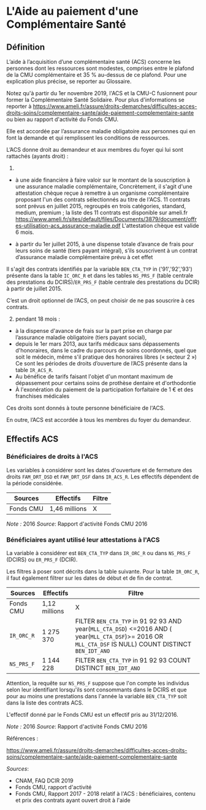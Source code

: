 # L'Aide au paiement d'une Complémentaire Santé 


## Définition 

L’aide à l’acquisition d’une complémentaire santé (ACS) 
concerne les personnes dont les ressources sont modestes, comprises entre le plafond de la CMU complémentaire et 35 % au-dessus de ce plafond. 
Pour une explication plus précise, se reporter au Glossaire.

Notez qu'à partir du 1er novembre 2019, l'ACS et la CMU-C fusionnent pour former la Complémentaire Santé Solidaire. 
Pour plus d'informations se reporter à <https://www.ameli.fr/assure/droits-demarches/difficultes-acces-droits-soins/complementaire-sante/aide-paiement-complementaire-sante>
ou bien au rapport d'activité du Fonds CMU.

Elle est accordée par l’assurance maladie obligatoire aux personnes qui en font la demande et qui remplissent les conditions de ressources.

L’ACS donne droit au demandeur et aux membres du foyer qui lui sont rattachés (ayants droit) :

1.  
-  à une aide financière à faire valoir sur le montant de la souscription à une assurance maladie complémentaire,
Concrètement, il s'agit d'une attestation chèque reçue à remettre à un organisme complémentaire proposant 
l'un des contrats sélectionnés au titre de l'ACS. 11 contrats sont prévus en juillet 2015,
regroupés en trois catégories, standard, medium, premium ; la liste des 11 contrats est disponible sur ameli.fr 
<https://www.ameli.fr/sites/default/files/Documents/3879/document/offres-utilisation-acs_assurance-maladie.pdf>
L'attestation chèque est valide 6 mois.

- à partir du 1er juillet 2015, à une dispense totale d’avance de frais pour leurs soins de santé (tiers payant intégral), 
s’ils souscrivent à un contrat d’assurance maladie complémentaire prévu à cet effet 

Il s'agit des contrats identifiés par la variable `BEN_CTA_TYP` in ('91','92','93') présente dans la table `IC_ORC_R` et dans les tables `NS_PRS_F` (table
centrale des prestations du DCIRS)/`ER_PRS_F` (table centrale des prestations du DCIR) à partir de juillet 2015.

C’est un droit optionnel de l’ACS, on peut choisir de ne pas souscrire à ces contrats.

2. pendant 18 mois :
 
- à la dispense d'avance de frais sur la part prise en charge par l’assurance maladie obligatoire (tiers payant social),
- depuis le 1er mars 2013, aux tarifs médicaux sans dépassements d'honoraires,  dans le cadre du parcours de soins coordonnés,
quel que soit le médecin, même s'il pratique des honoraires libres (« secteur 2 »)
Ce sont les périodes de droits d’ouverture de l’ACS présente dans la table `IR_ACS_R`. 
- Au bénéfice de tarifs faisant l'objet d'un montant maximum de dépassement pour certains soins de prothèse dentaire et d'orthodontie
- À l'exonération du paiement de la participation forfaitaire de 1 € et des franchises médicales

Ces droits sont donnés à toute personne bénéficiaire de l'ACS.

En outre, l’ACS est accordée à tous les membres du foyer du demandeur. 


## Effectifs ACS

### Bénéficiaires de droits à l'ACS

Les variables à considérer sont les dates d'ouverture et de fermeture des droits `FAM_DRT_DSD` et `FAM_DRT_DSF` dans `IR_ACS_R`. 
Les effectifs dépendent de la période considérée.

| Sources | Effectifs | Filtre |
| ---------| -------- | ----- |
| Fonds CMU | 1,46 millions| X |

*Note :* 2016
*Source*: Rapport d'activité Fonds CMU 2016


### Bénéficiaires ayant utilisé leur attestations à l'ACS

La variable à considérer est `BEN_CTA_TYP` dans `IR_ORC_R` ou dans `NS_PRS_F` (DCIRS) ou `ER_PRS_F` (DCIR). 

Les filtres à poser sont décrits dans la table suivante.
Pour la table `IR_ORC_R`, il faut également filtrer sur les dates de début et de fin de contrat.

| Sources | Effectifs | Filtre |
| ---------| -------- | ----- |
| Fonds CMU | 1,12 millions| X |
| `IR_ORC_R` |  1 275 370  |FILTER `BEN_CTA_TYP` in 91 92 93 AND year(`MLL_CTA_DSD`) <=2016 AND ( year(`MLL_CTA_DSF`)>= 2016 OR `MLL_CTA_DSF` IS NULL)  COUNT DISTINCT `BEN_IDT_ANO`|
| `NS_PRS_F` |  1 144 228  | FILTER `BEN_CTA_TYP` in 91 92 93 COUNT DISTINCT `BEN_IDT_ANO`|

Attention, la requête sur `NS_PRS_F` suppose que l'on compte les individus selon leur identifiant lorsqu'ils sont consommants dans le DCIRS 
et que pour au moins une prestations dans l'année la variable `BEN_CTA_TYP` soit dans la liste des contrats ACS. 

L'effectif donné par le Fonds CMU est 
un effectif pris au 31/12/2016.

*Note :* 2016
*Source*: Rapport d'activité Fonds CMU 2016


Références :

https://www.ameli.fr/assure/droits-demarches/difficultes-acces-droits-soins/complementaire-sante/aide-paiement-complementaire-sante


*Sources*:
 - CNAM, FAQ DCIR 2019
 - Fonds CMU, rapport d'activité
 - Fonds CMU, Rapport 2017 - 2018 relatif à l'ACS : bénéficiaires, contenu et prix des contrats ayant ouvert droit à l'aide 
 